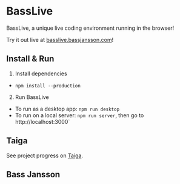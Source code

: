 # BassLive

BassLive, a unique live coding environment running in the browser!

Try it out live at [basslive.bassjansson.com](https://basslive.bassjansson.com)!

## Install & Run

1. Install dependencies
* `npm install --production`

2. Run BassLive
* To run as a desktop app: `npm run desktop`
* To run on a local server: `npm run server`, then go to http://localhost:3000`

## Taiga

See project progress on [Taiga](https://tree.taiga.io/project/bassjansson-basslive/).

## Bass Jansson
